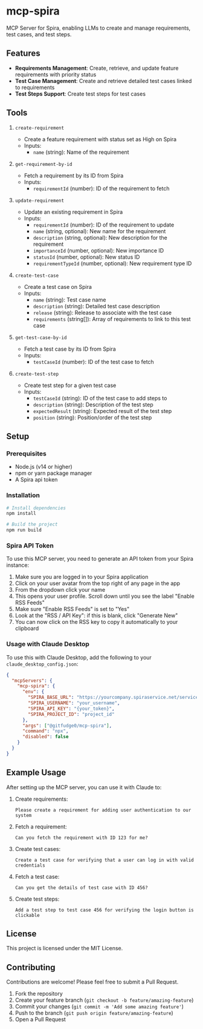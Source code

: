 # mcp-spira

MCP Server for Spira, enabling LLMs to create and manage requirements, test cases, and test steps.

## Features

- **Requirements Management**: Create, retrieve, and update feature requirements with priority status
- **Test Case Management**: Create and retrieve detailed test cases linked to requirements
- **Test Steps Support**: Create test steps for test cases

## Tools

1. `create-requirement`

   - Create a feature requirement with status set as High on Spira
   - Inputs:
     - `name` (string): Name of the requirement

2. `get-requirement-by-id`

   - Fetch a requirement by its ID from Spira
   - Inputs:
     - `requirementId` (number): ID of the requirement to fetch

3. `update-requirement`

   - Update an existing requirement in Spira
   - Inputs:
     - `requirementId` (number): ID of the requirement to update
     - `name` (string, optional): New name for the requirement
     - `description` (string, optional): New description for the requirement
     - `importanceId` (number, optional): New importance ID
     - `statusId` (number, optional): New status ID
     - `requirementTypeId` (number, optional): New requirement type ID

4. `create-test-case`

   - Create a test case on Spira
   - Inputs:
     - `name` (string): Test case name
     - `description` (string): Detailed test case description
     - `release` (string): Release to associate with the test case
     - `requirements` (string[]): Array of requirements to link to this test case

5. `get-test-case-by-id`
   - Fetch a test case by its ID from Spira
   - Inputs:
     - `testCaseId` (number): ID of the test case to fetch

6. `create-test-step`
   - Create test step for a given test case
   - Inputs:
     - `testCaseId` (string): ID of the test case to add steps to
     - `description` (string): Description of the test step
     - `expectedResult` (string): Expected result of the test step
     - `position` (string): Position/order of the test step

## Setup

### Prerequisites

- Node.js (v14 or higher)
- npm or yarn package manager
- A Spira api token

### Installation

```bash
# Install dependencies
npm install

# Build the project
npm run build
```

### Spira API Token

To use this MCP server, you need to generate an API token from your Spira instance:

1. Make sure you are logged in to your Spira application
2. Click on your user avatar from the top right of any page in the app
3. From the dropdown click your name
4. This opens your user profile. Scroll down until you see the label "Enable RSS Feeds"
5. Make sure "Enable RSS Feeds" is set to "Yes"
6. Look at the "RSS / API Key": if this is blank, click "Generate New"
7. You can now click on the RSS key to copy it automatically to your clipboard

### Usage with Claude Desktop

To use this with Claude Desktop, add the following to your `claude_desktop_config.json`:

```json
{
  "mcpServers": {
    "mcp-spira": {
      "env": {
        "SPIRA_BASE_URL": "https://yourcompany.spiraservice.net/services/v5_0/RestService.svc",
        "SPIRA_USERNAME": "your_username",
        "SPIRA_API_KEY": "{your_token}",
        "SPIRA_PROJECT_ID": "project_id"
      },
      "args": ["@gitfudge0/mcp-spira"],
      "command": "npx",
      "disabled": false
    }
  }
}
```

## Example Usage

After setting up the MCP server, you can use it with Claude to:

1. Create requirements:

   ```
   Please create a requirement for adding user authentication to our system
   ```

2. Fetch a requirement:

   ```
   Can you fetch the requirement with ID 123 for me?
   ```

3. Create test cases:
   ```
   Create a test case for verifying that a user can log in with valid credentials
   ```
4. Fetch a test case:
   ```
   Can you get the details of test case with ID 456?
   ```

5. Create test steps:
   ```
   Add a test step to test case 456 for verifying the login button is clickable
   ```

## License

This project is licensed under the MIT License.

## Contributing

Contributions are welcome! Please feel free to submit a Pull Request.

1. Fork the repository
2. Create your feature branch (`git checkout -b feature/amazing-feature`)
3. Commit your changes (`git commit -m 'Add some amazing feature'`)
4. Push to the branch (`git push origin feature/amazing-feature`)
5. Open a Pull Request
